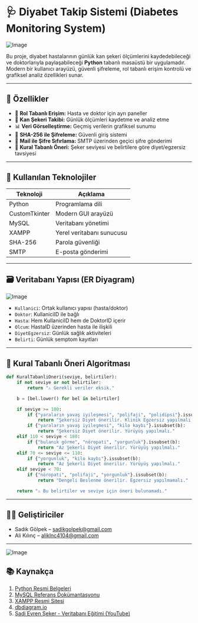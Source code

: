 # 🩺 Diyabet Takip Sistemi (Diabetes Monitoring System)

![Image](https://github.com/user-attachments/assets/7fef6433-da6b-41b2-b0db-65f13fcf5685)

Bu proje, diyabet hastalarının günlük kan şekeri ölçümlerini kaydedebileceği ve doktorlarıyla paylaşabileceği **Python** tabanlı masaüstü bir uygulamadır. Modern bir kullanıcı arayüzü, güvenli şifreleme, rol tabanlı erişim kontrolü ve grafiksel analiz özellikleri sunar.

---

## 📌 Özellikler

- 👤 **Rol Tabanlı Erişim:** Hasta ve doktor için ayrı paneller
- 💉 **Kan Şekeri Takibi:** Günlük ölçümleri kaydetme ve analiz etme
- 📊 **Veri Görselleştirme:** Geçmiş verilerin grafiksel sunumu
- 🔐 **SHA-256 ile Şifreleme:** Güvenli giriş sistemi
- 📧 **Mail ile Şifre Sıfırlama:** SMTP üzerinden geçici şifre gönderimi
- 🧠 **Kural Tabanlı Öneri:** Şeker seviyesi ve belirtilere göre diyet/egzersiz tavsiyesi

---

## 🧱 Kullanılan Teknolojiler

| Teknoloji        | Açıklama                        |
|------------------|----------------------------------|
| Python           | Programlama dili                |
| CustomTkinter    | Modern GUI arayüzü              |
| MySQL            | Veritabanı yönetimi             |
| XAMPP            | Yerel veritabanı sunucusu       |
| SHA-256          | Parola güvenliği                |
| SMTP             | E-posta gönderimi               |

---

## 🗃️ Veritabanı Yapısı (ER Diyagram)

![Image](https://github.com/user-attachments/assets/645a9d02-4fc8-4e15-9ebe-c5bbfa0f023a)

- `Kullanici`: Ortak kullanıcı yapısı (hasta/doktor)
- `Doktor`: KullaniciID ile bağlı
- `Hasta`: Hem KullaniciID hem de DoktorID içerir
- `Olcum`: HastaID üzerinden hasta ile ilişkili
- `DiyetEgzersiz`: Günlük sağlık aktiviteleri
- `Belirti`: Günlük semptom kayıtları

---

## 🧠 Kural Tabanlı Öneri Algoritması

```python
def KuralTabanliOneri(seviye, belirtiler):
    if not seviye or not belirtiler:
        return "⚠ Gerekli veriler eksik."

    b = [bel.lower() for bel in belirtiler]

    if seviye >= 180:
        if {"yaraların yavaş iyileşmesi", "polifaji", "polidipsi"}.issubset(b):
            return "Şekersiz Diyet önerilir. Klinik Egzersiz yapılmalı."
        if {"yaraların yavaş iyileşmesi", "kilo kaybı"}.issubset(b):
            return "Şekersiz Diyet önerilir. Yürüyüş yapılmalı."
    elif 110 < seviye < 180:
        if {"bulanık görme", "nöropati", "yorgunluk"}.issubset(b):
            return "Az Şekerli Diyet önerilir. Yürüyüş yapılmalı."
    elif 70 <= seviye <= 110:
        if {"yorgunluk", "kilo kaybı"}.issubset(b):
            return "Az Şekerli Diyet önerilir. Yürüyüş yapılmalı."
    elif seviye < 70:
        if {"nöropati", "polifaji", "yorgunluk"}.issubset(b):
            return "Dengeli Beslenme önerilir. Egzersiz yapılmamalı."

    return "⚠ Bu belirtiler ve seviye için öneri bulunamadı."
```

---


## 👨‍💻 Geliştiriciler

- Sadık Gölpek – [sadikgolpek@gmail.com](mailto:sadikgolpek@gmail.com)  
- Ali Kılınç – [aliklnc4104@gmail.com](mailto:aliklnc4104@gmail.com)

---

![Image](https://github.com/user-attachments/assets/a138142e-d592-4beb-90c4-8879c5569fb1)



## 📚 Kaynakça

1. [Python Resmi Belgeleri](https://docs.python.org/)
2. [MySQL Referans Dokümantasyonu](https://dev.mysql.com/doc/)
3. [XAMPP Resmi Sitesi](https://www.apachefriends.org/)
4. [dbdiagram.io](https://dbdiagram.io/)
5. [Şadi Evren Şeker - Veritabanı Eğitimi (YouTube)](https://www.youtube.com/playlist?list=PLh9ECzBB8tJOS7WQKdeUaAa5fmPLYAouD)
